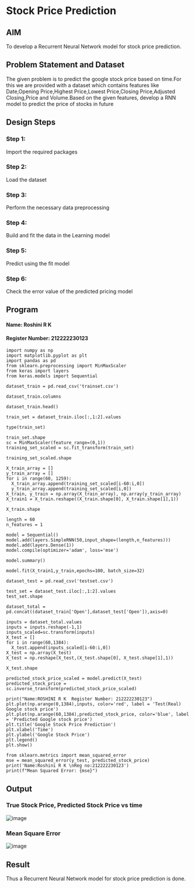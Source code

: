 # Stock Price Prediction

## AIM

To develop a Recurrent Neural Network model for stock price prediction.

## Problem Statement and Dataset
The given problem is to predict the google stock price based on time.For this we are provided with a dataset which contains features like Date,Opening Price,Highest Price,Lowest Price,Closing Price,Adjusted Closing,Price and Volume.Based on the given features, develop a RNN model to predict the price of stocks in future


## Design Steps

### Step 1:
Import the required packages
### Step 2:
Load the dataset
### Step 3:
Perform the necessary data preprocessing
### Step 4:
Build and fit the data in the Learning model
### Step 5:
Predict using the fit model
### Step 6:
Check the error value of the predicted pricing model

## Program
#### Name: Roshini R K
#### Register Number: 212222230123

```
import numpy as np
import matplotlib.pyplot as plt
import pandas as pd
from sklearn.preprocessing import MinMaxScaler
from keras import layers
from keras.models import Sequential

dataset_train = pd.read_csv('trainset.csv')

dataset_train.columns

dataset_train.head()

train_set = dataset_train.iloc[:,1:2].values

type(train_set)

train_set.shape
sc = MinMaxScaler(feature_range=(0,1))
training_set_scaled = sc.fit_transform(train_set)

training_set_scaled.shape

X_train_array = []
y_train_array = []
for i in range(60, 1259):
  X_train_array.append(training_set_scaled[i-60:i,0])
  y_train_array.append(training_set_scaled[i,0])
X_train, y_train = np.array(X_train_array), np.array(y_train_array)
X_train1 = X_train.reshape((X_train.shape[0], X_train.shape[1],1))

X_train.shape

length = 60
n_features = 1

model = Sequential()
model.add(layers.SimpleRNN(50,input_shape=(length,n_features)))
model.add(layers.Dense(1))
model.compile(optimizer='adam', loss='mse')

model.summary()

model.fit(X_train1,y_train,epochs=100, batch_size=32)

dataset_test = pd.read_csv('testset.csv')

test_set = dataset_test.iloc[:,1:2].values
test_set.shape

dataset_total = pd.concat((dataset_train['Open'],dataset_test['Open']),axis=0)

inputs = dataset_total.values
inputs = inputs.reshape(-1,1)
inputs_scaled=sc.transform(inputs)
X_test = []
for i in range(60,1384):
  X_test.append(inputs_scaled[i-60:i,0])
X_test = np.array(X_test)
X_test = np.reshape(X_test,(X_test.shape[0], X_test.shape[1],1))

X_test.shape

predicted_stock_price_scaled = model.predict(X_test)
predicted_stock_price = sc.inverse_transform(predicted_stock_price_scaled)

print("Name:ROSHINI R K  Register Number: 212222230123")
plt.plot(np.arange(0,1384),inputs, color='red', label = 'Test(Real) Google stock price')
plt.plot(np.arange(60,1384),predicted_stock_price, color='blue', label = 'Predicted Google stock price')
plt.title('Google Stock Price Prediction')
plt.xlabel('Time')
plt.ylabel('Google Stock Price')
plt.legend()
plt.show()

from sklearn.metrics import mean_squared_error
mse = mean_squared_error(y_test, predicted_stock_price)
print('Name:Roshini R K \nReg no:212222230123')
print(f"Mean Squared Error: {mse}")
```

## Output

### True Stock Price, Predicted Stock Price vs time

![image](https://github.com/user-attachments/assets/1f5cd360-f7c3-47b1-aff5-e32947bc1c97)


### Mean Square Error

![image](https://github.com/user-attachments/assets/4d87ee16-ddc8-4b87-9e5b-97e2f4a891b6)


## Result
Thus a Recurrent Neural Network model for stock price prediction is done.
